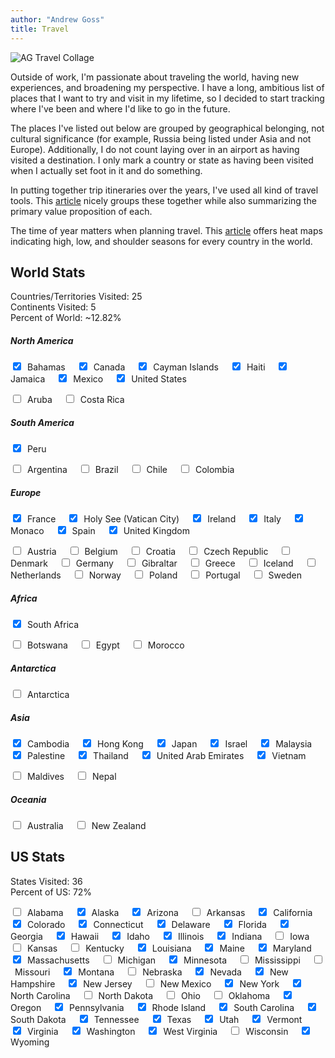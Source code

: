 ```yaml
---
author: "Andrew Goss"
title: Travel
---
```


![AG Travel Collage](/img/travel_collage.png "AG Travel Collage")

Outside of work, I'm passionate about traveling the world, having new experiences, and broadening my perspective. I have a long, ambitious list of places that I want to try and visit in my lifetime, so I decided to start tracking where I've been and where I'd like to go in the future.

The places I've listed out below are grouped by geographical belonging, not cultural significance (for example, Russia being listed under Asia and not Europe). Additionally, I do not count laying over in an airport as having visited a destination. I only mark a country or state as having been visited when I actually set foot in it and do something.

In putting together trip itineraries over the years, I've used all kind of travel tools. This <a href="https://www.kiplinger.com/article/spending/T059-C000-S001-23-best-travel-sites-to-save-you-money.html" target="_blank">article</a> nicely groups these together while also summarizing the primary value proposition of each.

The time of year matters when planning travel. This <a href="https://theculturetrip.com/europe/articles/this-map-shows-you-exactly-when-to-travel-to-each-country" target=_>article</a> offers heat maps indicating high, low, and shoulder seasons for every country in the world.  

## World Stats

Countries/Territories Visited: 25<br>
Continents Visited: 5<br>
Percent of World: ~12.82%

<div id="world_div" style="max-width: 95%;"></div>

##### North America
<input type="checkbox" onclick="return false" checked="checked">&ensp;Bahamas&ensp;&ensp;
<input type="checkbox" onclick="return false" checked="checked">&ensp;Canada&ensp;&ensp;
<input type="checkbox" onclick="return false" checked="checked">&ensp;Cayman Islands&ensp;&ensp;
<input type="checkbox" onclick="return false" checked="checked">&ensp;Haiti&ensp;&ensp;
<input type="checkbox" onclick="return false" checked="checked">&ensp;Jamaica&ensp;&ensp;
<input type="checkbox" onclick="return false" checked="checked">&ensp;Mexico&ensp;&ensp;
<input type="checkbox" onclick="return false" checked="checked">&ensp;United States&ensp;&ensp;

<input type="checkbox" onclick="return false">&ensp;Aruba&ensp;&ensp;
<input type="checkbox" onclick="return false">&ensp;Costa Rica&ensp;&ensp;

##### South America
<input type="checkbox" onclick="return false" checked="checked">&ensp;Peru&ensp;&ensp;

<input type="checkbox" onclick="return false">&ensp;Argentina&ensp;&ensp;
<input type="checkbox" onclick="return false">&ensp;Brazil&ensp;&ensp;
<input type="checkbox" onclick="return false">&ensp;Chile&ensp;&ensp;
<input type="checkbox" onclick="return false">&ensp;Colombia&ensp;&ensp;

##### Europe
<input type="checkbox" onclick="return false" checked="checked">&ensp;France&ensp;&ensp;
<input type="checkbox" onclick="return false" checked="checked">&ensp;Holy See (Vatican City)&ensp;&ensp;
<input type="checkbox" onclick="return false" checked="checked">&ensp;Ireland&ensp;&ensp;
<input type="checkbox" onclick="return false" checked="checked">&ensp;Italy&ensp;&ensp;
<input type="checkbox" onclick="return false" checked="checked">&ensp;Monaco&ensp;&ensp;
<input type="checkbox" onclick="return false" checked="checked">&ensp;Spain&ensp;&ensp;
<input type="checkbox" onclick="return false" checked="checked">&ensp;United Kingdom&ensp;&ensp;

<input type="checkbox" onclick="return false">&ensp;Austria&ensp;&ensp;
<input type="checkbox" onclick="return false">&ensp;Belgium&ensp;&ensp;
<input type="checkbox" onclick="return false">&ensp;Croatia&ensp;&ensp;
<input type="checkbox" onclick="return false">&ensp;Czech Republic&ensp;&ensp;
<input type="checkbox" onclick="return false">&ensp;Denmark&ensp;&ensp;
<input type="checkbox" onclick="return false">&ensp;Germany&ensp;&ensp;
<input type="checkbox" onclick="return false">&ensp;Gibraltar&ensp;&ensp;
<input type="checkbox" onclick="return false">&ensp;Greece&ensp;&ensp;
<input type="checkbox" onclick="return false">&ensp;Iceland&ensp;&ensp;
<input type="checkbox" onclick="return false">&ensp;Netherlands&ensp;&ensp;
<input type="checkbox" onclick="return false">&ensp;Norway&ensp;&ensp;
<input type="checkbox" onclick="return false">&ensp;Poland&ensp;&ensp;
<input type="checkbox" onclick="return false">&ensp;Portugal&ensp;&ensp;
<input type="checkbox" onclick="return false">&ensp;Sweden&ensp;&ensp;

##### Africa
<input type="checkbox" onclick="return false" checked="checked">&ensp;South Africa&ensp;&ensp;

<input type="checkbox" onclick="return false">&ensp;Botswana&ensp;&ensp;
<input type="checkbox" onclick="return false">&ensp;Egypt&ensp;&ensp;
<input type="checkbox" onclick="return false">&ensp;Morocco&ensp;&ensp;

##### Antarctica
<input type="checkbox" onclick="return false">&ensp;Antarctica&ensp;&ensp;

##### Asia
<input type="checkbox" onclick="return false" checked="checked">&ensp;Cambodia&ensp;&ensp;
<input type="checkbox" onclick="return false" checked="checked">&ensp;Hong Kong&ensp;&ensp;
<input type="checkbox" onclick="return false" checked="checked">&ensp;Japan&ensp;&ensp;
<input type="checkbox" onclick="return false" checked="checked">&ensp;Israel&ensp;&ensp;
<input type="checkbox" onclick="return false" checked="checked">&ensp;Malaysia&ensp;&ensp;
<input type="checkbox" onclick="return false" checked="checked">&ensp;Palestine&ensp;&ensp;
<input type="checkbox" onclick="return false" checked="checked">&ensp;Thailand&ensp;&ensp;
<input type="checkbox" onclick="return false" checked="checked">&ensp;United Arab Emirates&ensp;&ensp;
<input type="checkbox" onclick="return false" checked="checked">&ensp;Vietnam&ensp;&ensp;

<input type="checkbox" onclick="return false">&ensp;Maldives&ensp;&ensp;
<input type="checkbox" onclick="return false">&ensp;Nepal&ensp;&ensp;

##### Oceania
<input type="checkbox" onclick="return false">&ensp;Australia&ensp;&ensp;
<input type="checkbox" onclick="return false">&ensp;New Zealand&ensp;&ensp;

## US Stats

States Visited: 36<br>
Percent of US: 72%

<div id="us_div" style="max-width: 90%;"></div>

<input type="checkbox" onclick="return false">&ensp;Alabama&ensp;&ensp;
<input type="checkbox" onclick="return false" checked="checked">&ensp;Alaska&ensp;&ensp;
<input type="checkbox" onclick="return false" checked="checked">&ensp;Arizona&ensp;&ensp;
<input type="checkbox" onclick="return false">&ensp;Arkansas&ensp;&ensp;
<input type="checkbox" onclick="return false" checked="checked">&ensp;California&ensp;&ensp;
<input type="checkbox" onclick="return false" checked="checked">&ensp;Colorado&ensp;&ensp;
<input type="checkbox" onclick="return false" checked="checked">&ensp;Connecticut&ensp;&ensp;
<input type="checkbox" onclick="return false" checked="checked">&ensp;Delaware&ensp;&ensp;
<input type="checkbox" onclick="return false" checked="checked">&ensp;Florida&ensp;&ensp;
<input type="checkbox" onclick="return false" checked="checked">&ensp;Georgia&ensp;&ensp;
<input type="checkbox" onclick="return false" checked="checked">&ensp;Hawaii&ensp;&ensp;
<input type="checkbox" onclick="return false" checked="checked">&ensp;Idaho&ensp;&ensp;
<input type="checkbox" onclick="return false" checked="checked">&ensp;Illinois&ensp;&ensp;
<input type="checkbox" onclick="return false" checked="checked">&ensp;Indiana&ensp;&ensp;
<input type="checkbox" onclick="return false">&ensp;Iowa&ensp;&ensp;
<input type="checkbox" onclick="return false">&ensp;Kansas&ensp;&ensp;
<input type="checkbox" onclick="return false">&ensp;Kentucky&ensp;&ensp;
<input type="checkbox" onclick="return false" checked="checked">&ensp;Louisiana&ensp;&ensp;
<input type="checkbox" onclick="return false" checked="checked">&ensp;Maine&ensp;&ensp;
<input type="checkbox" onclick="return false" checked="checked">&ensp;Maryland&ensp;&ensp;
<input type="checkbox" onclick="return false" checked="checked">&ensp;Massachusetts&ensp;&ensp;
<input type="checkbox" onclick="return false">&ensp;Michigan&ensp;&ensp;
<input type="checkbox" onclick="return false" checked="checked">&ensp;Minnesota&ensp;&ensp;
<input type="checkbox" onclick="return false">&ensp;Mississippi&ensp;&ensp;
<input type="checkbox" onclick="return false">&ensp;Missouri&ensp;&ensp;
<input type="checkbox" onclick="return false" checked="checked">&ensp;Montana&ensp;&ensp;
<input type="checkbox" onclick="return false">&ensp;Nebraska&ensp;&ensp;
<input type="checkbox" onclick="return false" checked="checked">&ensp;Nevada&ensp;&ensp;
<input type="checkbox" onclick="return false" checked="checked">&ensp;New Hampshire&ensp;&ensp;
<input type="checkbox" onclick="return false" checked="checked">&ensp;New Jersey&ensp;&ensp;
<input type="checkbox" onclick="return false">&ensp;New Mexico&ensp;&ensp;
<input type="checkbox" onclick="return false" checked="checked">&ensp;New York&ensp;&ensp;
<input type="checkbox" onclick="return false" checked="checked">&ensp;North Carolina&ensp;&ensp;
<input type="checkbox" onclick="return false">&ensp;North Dakota&ensp;&ensp;
<input type="checkbox" onclick="return false">&ensp;Ohio&ensp;&ensp;
<input type="checkbox" onclick="return false">&ensp;Oklahoma&ensp;&ensp;
<input type="checkbox" onclick="return false" checked="checked">&ensp;Oregon&ensp;&ensp;
<input type="checkbox" onclick="return false" checked="checked">&ensp;Pennsylvania&ensp;&ensp;
<input type="checkbox" onclick="return false" checked="checked">&ensp;Rhode Island&ensp;&ensp;
<input type="checkbox" onclick="return false" checked="checked">&ensp;South Carolina&ensp;&ensp;
<input type="checkbox" onclick="return false" checked="checked">&ensp;South Dakota&ensp;&ensp;
<input type="checkbox" onclick="return false" checked="checked">&ensp;Tennessee&ensp;&ensp;
<input type="checkbox" onclick="return false" checked="checked">&ensp;Texas&ensp;&ensp;
<input type="checkbox" onclick="return false" checked="checked">&ensp;Utah&ensp;&ensp;
<input type="checkbox" onclick="return false" checked="checked">&ensp;Vermont&ensp;&ensp;
<input type="checkbox" onclick="return false" checked="checked">&ensp;Virginia&ensp;&ensp;
<input type="checkbox" onclick="return false" checked="checked">&ensp;Washington&ensp;&ensp;
<input type="checkbox" onclick="return false" checked="checked">&ensp;West Virginia&ensp;&ensp;
<input type="checkbox" onclick="return false">&ensp;Wisconsin&ensp;&ensp;
<input type="checkbox" onclick="return false" checked="checked">&ensp;Wyoming&ensp;&ensp;

<script type="text/javascript" src="https://www.gstatic.com/charts/loader.js"></script>
    <script type="text/javascript">
      google.charts.load('current', {
        'packages':['geochart'],
        // Note: you will need to get a mapsApiKey for your project.
        // See: https://developers.google.com/chart/interactive/docs/basic_load_libs#load-settings
        'mapsApiKey': 'AIzaSyAxLulfQ4XuDBy4FECF47mkdRyPfEH-5ao'
      });
      google.charts.setOnLoadCallback(drawRegionsMap);

      function drawRegionsMap() {
        var data = google.visualization.arrayToDataTable([
          ['Country'],
          ['Bahamas'],
          ['Cambodia'],
          ['Canada'],
          ['Cayman Islands'],
          ['France'],
          ['Haiti'],
          ['Holy See'],
          ['Hong Kong'],
          ['Ireland'],
          ['Italy'],
          ['Israel'],
          ['Jamaica'],
          ['Japan'],
          ['Malaysia'],
          ['Mexico'],
          ['Monaco'],
          ['Palestine, State of'],
          ['Peru'],
          ['South Africa'],
          ['Spain'],
          ['Thailand'],
          ['United Arab Emirates'],                              
          ['United Kingdom'],
          ['United States'],
          ['Vietnam']
        ]);

        var options = {
            displayMode: 'regions',
            defaultColor: '#1abc9c',
        };

        var chart = new google.visualization.GeoChart(document.getElementById('world_div'));

        chart.draw(data, options);
      }
</script>

<script type="text/javascript">
      google.charts.load('current', {
        'packages':['geochart'],
        // Note: you will need to get a mapsApiKey for your project.
        // See: https://developers.google.com/chart/interactive/docs/basic_load_libs#load-settings
        'mapsApiKey': 'AIzaSyAxLulfQ4XuDBy4FECF47mkdRyPfEH-5ao'
      });
      google.charts.setOnLoadCallback(drawRegionsMap);

      function drawRegionsMap() {
        var data = google.visualization.arrayToDataTable([
        ['State'],
    ['US-AK'],
    ['US-AZ'],
    ['US-CA'],
    ['US-CO'],
    ['US-CT'],
    ['US-DE'],
    ['US-FL'],
    ['US-GA'],
    ['US-HI'],
    ['US-ID'],
    ['US-IL'],
    ['US-IN'],
    ['US-LA'],
    ['US-ME'],
    ['US-MD'],
    ['US-MA'],
    ['US-MN'],
    ['US-MT'],
    ['US-NV'],
    ['US-NH'],
    ['US-NJ'],
    ['US-NY'],
    ['US-NC'],
    ['US-OR'],
    ['US-PA'],
    ['US-RI'],
    ['US-SC'],
    ['US-SD'],
    ['US-TN'],
    ['US-TX'],
    ['US-UT'],
    ['US-VT'],
    ['US-VA'],
    ['US-WA'],
    ['US-WV'],
    ['US-WY'],
    ['US-DC']
        ]);

        var options = {
        region: 'US',
        resolution: 'provinces',
        defaultColor: '#1abc9c',
    };

        var chart = new google.visualization.GeoChart(document.getElementById('us_div'));

        chart.draw(data, options);
      }
</script>